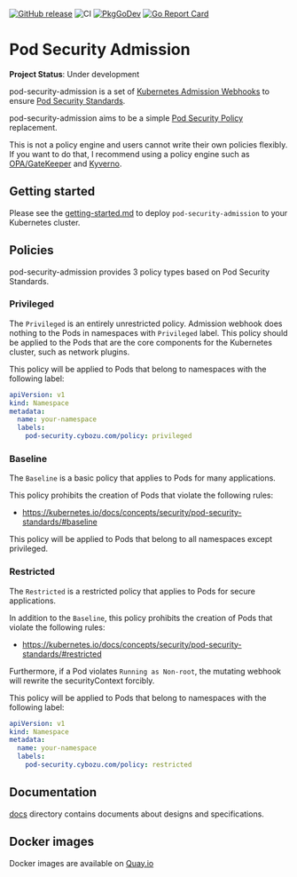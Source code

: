 [![GitHub release](https://img.shields.io/github/release/cybozu-go/pod-security-admission.svg?maxAge=60)][releases]
![CI](https://github.com/cybozu-go/pod-security-admission/workflows/CI/badge.svg)
[![PkgGoDev](https://pkg.go.dev/badge/github.com/cybozu-go/pod-security-admission?tab=overview)](https://pkg.go.dev/github.com/cybozu-go/pod-security-admission?tab=overview)
[![Go Report Card](https://goreportcard.com/badge/github.com/cybozu-go/pod-security-admission)](https://goreportcard.com/report/github.com/cybozu-go/pod-security-admission)

Pod Security Admission
======================

**Project Status**: Under development

pod-security-admission is a set of [Kubernetes Admission Webhooks](https://kubernetes.io/docs/reference/access-authn-authz/extensible-admission-controllers/) to ensure [Pod Security Standards](https://kubernetes.io/docs/concepts/security/pod-security-standards/).

pod-security-admission aims to be a simple [Pod Security Policy](https://kubernetes.io/docs/concepts/policy/pod-security-policy/) replacement.

This is not a policy engine and users cannot write their own policies flexibly.
If you want to do that, I recommend using a policy engine such as [OPA/GateKeeper](https://open-policy-agent.github.io/gatekeeper) and [Kyverno](https://kyverno.io).

Getting started
---------------

Please see the [getting-started.md](./docs/getting-started.md) to deploy `pod-security-admission` to your Kubernetes cluster.

Policies
--------

pod-security-admission provides 3 policy types based on Pod Security Standards.

### Privileged

The `Privileged` is an entirely unrestricted policy.
Admission webhook does nothing to the Pods in namespaces with `Privileged` label.
This policy should be applied to the Pods that are the core components for the Kubernetes cluster, such as network plugins.

This policy will be applied to Pods that belong to namespaces with the following label:

```yaml
apiVersion: v1
kind: Namespace
metadata:
  name: your-namespace
  labels: 
    pod-security.cybozu.com/policy: privileged
```

### Baseline

The `Baseline` is a basic policy that applies to Pods for many applications.

This policy prohibits the creation of Pods that violate the following rules:
- https://kubernetes.io/docs/concepts/security/pod-security-standards/#baseline

This policy will be applied to Pods that belong to all namespaces except privileged.

### Restricted

The `Restricted` is a restricted policy that applies to Pods for secure applications.

In addition to the `Baseline`, this policy prohibits the creation of Pods that violate the following rules:
- https://kubernetes.io/docs/concepts/security/pod-security-standards/#restricted

Furthermore, if a Pod violates `Running as Non-root`, the mutating webhook will rewrite the securityContext forcibly.

This policy will be applied to Pods that belong to namespaces with the following label:

```yaml
apiVersion: v1
kind: Namespace
metadata:
  name: your-namespace
  labels:
    pod-security.cybozu.com/policy: restricted
```

Documentation
-------------

[docs](docs/) directory contains documents about designs and specifications.

Docker images
-------------

Docker images are available on [Quay.io](https://quay.io/repository/cybozu/pod-security-admission)

[releases]: https://github.com/cybozu-go/pod-security-admission/releases
